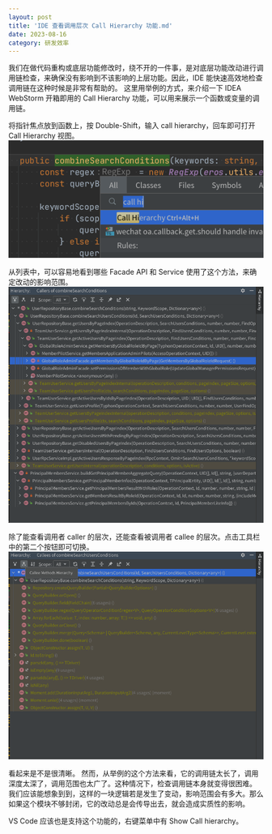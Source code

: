 ```yaml
---
layout: post
title: 'IDE 查看调用层次 Call Hierarchy 功能.md'
date: 2023-08-16
category: 研发效率
---
```


我们在做代码重构或底层功能修改时，绕不开的一件事，是对底层功能改动进行调用链检查，来确保没有影响到不该影响的上层功能。因此，IDE 能快速高效地检查调用链在这种时候是非常有帮助的。
这里用举例的方式，来介绍一下 IDEA WebStorm 开箱即用的 Call Hierarchy 功能，可以用来展示一个函数或变量的调用链。


将指针焦点放到函数上，按 Double-Shift，输入 call hierarchy，回车即可打开 Call Hierarchy 视图。
﻿
![](/attachments/Pasted%20image%2020240315124526.png)

﻿从列表中，可以容易地看到哪些 Facade API 和 Service 使用了这个方法，来确定改动的影响范围。
﻿
![](/attachments/Pasted%20image%2020240315124535.png)


﻿除了能查看调用者 caller 的层次，还能查看被调用者 callee 的层次。点击工具栏中的第二个按钮即可切换。
﻿
![](/attachments/Pasted%20image%2020240315124543.png)


看起来是不是很清晰。
然而，从举例的这个方法来看，它的调用链太长了，调用深度太深了，调用范围也太广了。这种情况下，检查调用链本身就变得很困难。
我们应该能想象到到，这样的一块逻辑若是发生了变动，影响范围会有多大。那么如果这个模块不够封闭，它的改动总是会传导出去，就会造成实质性的影响。


VS Code 应该也是支持这个功能的，右键菜单中有 Show Call hierarchy。

